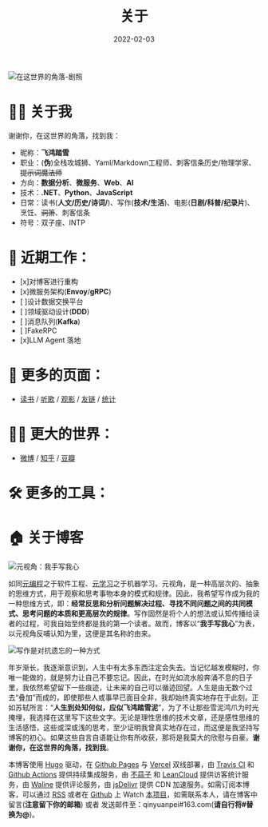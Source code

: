 ﻿---
toc: false
slug: about
title: 关于
description: 
date: '2022-02-03'
license: CC BY-NC-ND
lastmod: '2020-10-09'
---

![在这世界的角落-剧照](https://i.loli.net/2020/02/25/S8knQoPDYct9jHq.jpg)


# 👨‍💻 关于我
谢谢你，在这世界的角落，找到我：
* 昵称：**飞鸿踏雪**
* 职业：(**伪**)全栈攻城狮、Yaml/Markdown工程师、刺客信条历史/物理学家、~~提示词魔法师~~
* 方向：**数据分析**、**微服务**、**Web**、**AI**
* 技术：**.NET**、**Python**、**JavaScript**
* 日常：读书(**人文/历史/诗词/**)、写作(**技术/生活**)、电影(**日剧/科普/纪录片**)、烹饪、~~洞箫~~、刺客信条
* 符号：双子座、INTP

# 🎨 近期工作：

* [x]对博客进行重构
* [x]微服务架构(**Envoy**/**gRPC**)
* [ ]设计数据交换平台
* [ ]领域驱动设计(**DDD**) 
* [ ]消息队列(**Kafka**)
* [ ]FakeRPC
* [x]LLM Agent 落地




# 🚩 更多的页面：
* [读书](/books/) / [听歌](/musics/) / [观影](/movies/) / [友链](/links/) / [统计](/statics) 

# 🏳️‍🌈 更大的世界：
* [微博](https://weibo.com/1278609231/profile) / [知乎](https://www.zhihu.com/people/qinyuanpei) / [豆瓣](https://www.douban.com/people/60029335/)

# 🛠️ 更多的工具：


# 🏠 关于博客

![元视角：我手写我心](/about/meta.svg)

如同[元编程](https://en.wikipedia.org/wiki/Metaprogramming)之于软件工程、[元学习](https://www.jiqizhixin.com/articles/meta-learning-intro)之于机器学习。元视角，是一种高层次的、抽象的思维方式，用于观察和思考事物本身的模式和规律。因此，我希望写作成为我的一种思维方式，即：**经常反思和分析问题解决过程、寻找不同问题之间的共同模式、思考问题的本质和更高层次的规律**。写作固然是将个人的想法或认知传播给读者的过程，可我自始至终都是我的第一个读者。故而，博客以“**我手写我心**”为表，以元视角反哺认知为里，这便是其名称的由来。


![写作是对抗遗忘的一种方式](/about/memory.svg)

年岁渐长，我逐渐意识到，人生中有太多东西注定会失去。当记忆越发模糊时，你唯一能做的，就是努力让自己不要忘记。因此，在时光如流水般奔涌不息的日子里，我依然希望留下一些痕迹，让未来的自己可以循迹回望。人生是由无数个过去“叠加”而成的，即使那些人或事早已面目全非，我却始终真实地存在于此刻。正如苏轼所言：“**人生到处知何似，应似飞鸿踏雪泥**”，为了不让那些雪泥鸿爪为时光掩埋，我选择在这里写下这些文字。无论是理性思维的技术文章，还是感性思维的生活感悟，这些或深或浅的思考，至少证明我曾真实地存在过，而这便是我坚持写博客的初心。如果这些自言自语能让你有所收获，那将是我莫大的欣慰与自豪。**谢谢你，在这世界的角落，找到我**。


本博客使用 [Hugo](https://www.gohugo.org/) 驱动，在 [Github Pages](https://pages.github.com) 与 [Vercel](https://vercel.com/) 双线部署，由 [Travis CI](https://travis-ci.org/) 和 [Github Actions](https://github.com/actions/starter-workflows) 提供持续集成服务，由 [不蒜子](http://busuanzi.ibruce.info/) 和 [LeanCloud](https://leancloud.cn/) 提供访客统计服务，由 [Waline](https://waline.js.org/) 提供评论服务，由 [jsDelivr](https://www.jsdelivr.com/) 提供 CDN 加速服务。如需订阅本博客，可以通过 [RSS](https://blog.yuanpei.me/atom.xml) 或者在 [Github](https://github.com/) 上 Watch [本项目](https://github.com/qinyuanpei/hugo-blog)，如需联系本人，请在博客中留言(**注意留下你的邮箱**) 或者 发送邮件至：qinyuanpei#163.com(**请自行将#替换为@**)。
